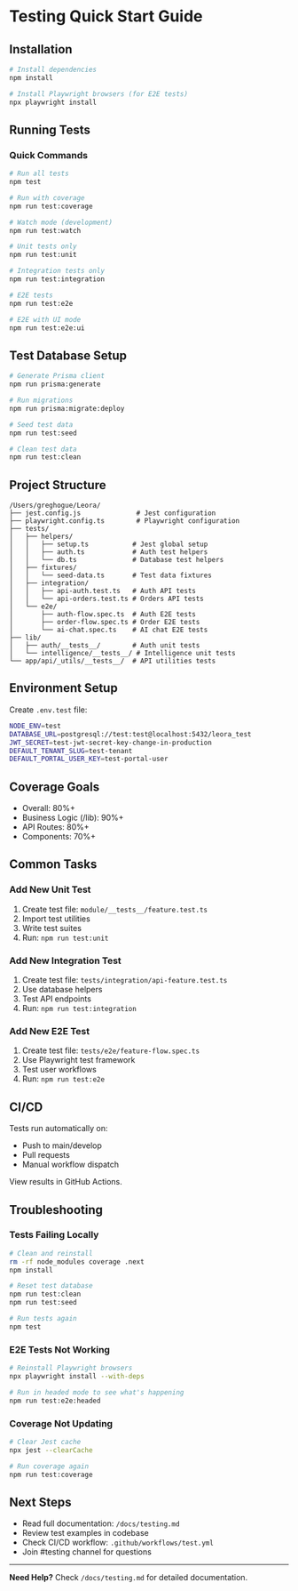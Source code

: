 # Testing Quick Start Guide

## Installation

```bash
# Install dependencies
npm install

# Install Playwright browsers (for E2E tests)
npx playwright install
```

## Running Tests

### Quick Commands

```bash
# Run all tests
npm test

# Run with coverage
npm run test:coverage

# Watch mode (development)
npm run test:watch

# Unit tests only
npm run test:unit

# Integration tests only
npm run test:integration

# E2E tests
npm run test:e2e

# E2E with UI mode
npm run test:e2e:ui
```

## Test Database Setup

```bash
# Generate Prisma client
npm run prisma:generate

# Run migrations
npm run prisma:migrate:deploy

# Seed test data
npm run test:seed

# Clean test data
npm run test:clean
```

## Project Structure

```
/Users/greghogue/Leora/
├── jest.config.js              # Jest configuration
├── playwright.config.ts        # Playwright configuration
├── tests/
│   ├── helpers/
│   │   ├── setup.ts           # Jest global setup
│   │   ├── auth.ts            # Auth test helpers
│   │   └── db.ts              # Database test helpers
│   ├── fixtures/
│   │   └── seed-data.ts       # Test data fixtures
│   ├── integration/
│   │   ├── api-auth.test.ts   # Auth API tests
│   │   └── api-orders.test.ts # Orders API tests
│   └── e2e/
│       ├── auth-flow.spec.ts  # Auth E2E tests
│       ├── order-flow.spec.ts # Order E2E tests
│       └── ai-chat.spec.ts    # AI chat E2E tests
├── lib/
│   ├── auth/__tests__/        # Auth unit tests
│   └── intelligence/__tests__/ # Intelligence unit tests
└── app/api/_utils/__tests__/  # API utilities tests
```

## Environment Setup

Create `.env.test` file:

```bash
NODE_ENV=test
DATABASE_URL=postgresql://test:test@localhost:5432/leora_test
JWT_SECRET=test-jwt-secret-key-change-in-production
DEFAULT_TENANT_SLUG=test-tenant
DEFAULT_PORTAL_USER_KEY=test-portal-user
```

## Coverage Goals

- Overall: 80%+
- Business Logic (/lib): 90%+
- API Routes: 80%+
- Components: 70%+

## Common Tasks

### Add New Unit Test

1. Create test file: `module/__tests__/feature.test.ts`
2. Import test utilities
3. Write test suites
4. Run: `npm run test:unit`

### Add New Integration Test

1. Create test file: `tests/integration/api-feature.test.ts`
2. Use database helpers
3. Test API endpoints
4. Run: `npm run test:integration`

### Add New E2E Test

1. Create test file: `tests/e2e/feature-flow.spec.ts`
2. Use Playwright test framework
3. Test user workflows
4. Run: `npm run test:e2e`

## CI/CD

Tests run automatically on:
- Push to main/develop
- Pull requests
- Manual workflow dispatch

View results in GitHub Actions.

## Troubleshooting

### Tests Failing Locally

```bash
# Clean and reinstall
rm -rf node_modules coverage .next
npm install

# Reset test database
npm run test:clean
npm run test:seed

# Run tests again
npm test
```

### E2E Tests Not Working

```bash
# Reinstall Playwright browsers
npx playwright install --with-deps

# Run in headed mode to see what's happening
npm run test:e2e:headed
```

### Coverage Not Updating

```bash
# Clear Jest cache
npx jest --clearCache

# Run coverage again
npm run test:coverage
```

## Next Steps

- Read full documentation: `/docs/testing.md`
- Review test examples in codebase
- Check CI/CD workflow: `.github/workflows/test.yml`
- Join #testing channel for questions

---

**Need Help?** Check `/docs/testing.md` for detailed documentation.
